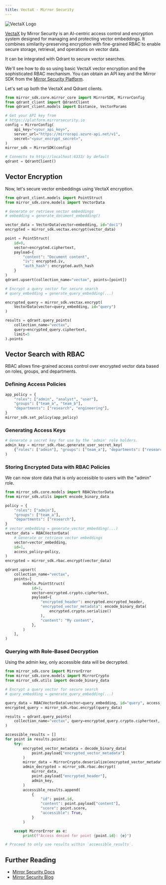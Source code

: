 ```yaml
---
title: VectaX - Mirror Security
---
```


![VectaX Logo](/documentation/frameworks/mirror-security/vectax-logo.png)

[VectaX](https://mirrorsecurity.io/vectax) by Mirror Security is an AI-centric access control and encryption system  designed for managing and protecting vector embeddings. It combines similarity-preserving encryption with fine-grained RBAC to enable secure storage, retrieval, and operations on vector data.

It can be integrated with Qdrant to secure vector searches.

We'll see how to do so using basic VectaX vector encryption and the sophisticated RBAC mechanism. You can obtain an API key and the Mirror SDK from the [Mirror Security Platform](https://platform.mirrorsecurity.io/en/login).

Let's set up both the VectaX and Qdrant clients.

```python
from mirror_sdk.core.mirror_core import MirrorSDK, MirrorConfig
from qdrant_client import QdrantClient
from qdrant_client.models import Distance, VectorParams

# Get your API key from
# https://platform.mirrorsecurity.io
config = MirrorConfig(
    api_key="<your_api_key>",
    server_url="https://mirrorapi.azure-api.net/v1",
    secret="<your_encrypt_secret>",
)
mirror_sdk = MirrorSDK(config)

# Connects to http://localhost:6333/ by default
qdrant = QdrantClient()
```

## Vector Encryption

Now, let's secure vector embeddings using VectaX encryption.

```python
from qdrant_client.models import PointStruct
from mirror_sdk.core.models import VectorData

# Generate or retrieve vector embeddings
# embedding = generate_document_embedding()

vector_data = VectorData(vector=embedding, id="doc1")
encrypted = mirror_sdk.vectax.encrypt(vector_data)

point = PointStruct(
    id=0,
    vector=encrypted.ciphertext,
    payload={
        "content": "Document content",
        "iv": encrypted.iv,
        "auth_hash": encrypted.auth_hash
    }
)
qdrant.upsert(collection_name="vectax", points=[point])

# Encrypt a query vector for secure search
# query_embedding = generate_query_embedding(...)

encrypted_query = mirror_sdk.vectax.encrypt(
    VectorData(vector=query_embedding, id="query")
)

results = qdrant.query_points(
    collection_name="vectax",
    query=encrypted_query.ciphertext,
    limit=5
).points
```

## Vector Search with RBAC

RBAC allows fine-grained access control over encrypted vector data based on roles, groups, and departments.

### Defining Access Policies

```python
app_policy = {
    "roles": ["admin", "analyst", "user"],
    "groups": ["team_a", "team_b"],
    "departments": ["research", "engineering"],
}
mirror_sdk.set_policy(app_policy)
```

### Generating Access Keys

```python
# Generate a secret key for use by the 'admin' role holders.
admin_key = mirror_sdk.rbac.generate_user_secret_key(
    {"roles": ["admin"], "groups": ["team_a"], "departments": ["research"]}
)
```

### Storing Encrypted Data with RBAC Policies

We can now store data that is only accessible to users with the "admin" role.

```python
from mirror_sdk.core.models import RBACVectorData
from mirror_sdk.utils import encode_binary_data

policy = {
    "roles": ["admin"],
    "groups": ["team_a"],
    "departments": ["research"],
}
# vector_embedding = generate_vector_embedding(...)
vector_data = RBACVectorData(
    # Generate or retrieve vector embeddings
    vector=vector_embedding,
    id=1,
    access_policy=policy,
)
encrypted = mirror_sdk.rbac.encrypt(vector_data)

qdrant.upsert(
    collection_name="vectax",
    points=[
        models.PointStruct(
            id=1,
            vector=encrypted.crypto.ciphertext,
            payload={
                "encrypted_header": encrypted.encrypted_header,
                "encrypted_vector_metadata": encode_binary_data(
                    encrypted.crypto.serialize()
                ),
                "content": "My content",
            },
        )
    ],
)
```

### Querying with Role-Based Decryption

Using the admin key, only accessible data will be decrypted.

```python
from mirror_sdk.core import MirrorError
from mirror_sdk.core.models import MirrorCrypto
from mirror_sdk.utils import decode_binary_data

# Encrypt a query vector for secure search
# query_embedding = generate_query_embedding(...)

query_data = RBACVectorData(vector=query_embedding, id="query", access_policy=policy)
encrypted_query = mirror_sdk.rbac.encrypt(query_data)

results = qdrant.query_points(
    collection_name="vectax", query=encrypted_query.crypto.ciphertext, limit=10
)

accessible_results = []
for point in results.points:
    try:
        encrypted_vector_metadata = decode_binary_data(
            point.payload["encrypted_vector_metadata"]
        )
        mirror_data = MirrorCrypto.deserialize(encrypted_vector_metadata)
        admin_decrypted = mirror_sdk.rbac.decrypt(
            mirror_data,
            point.payload["encrypted_header"],
            admin_key,
        )
        accessible_results.append(
            {
                "id": point.id,
                "content": point.payload["content"],
                "score": point.score,
                "accessible": True,
            }
        )

    except MirrorError as e:
        print(f"Access denied for point {point.id}: {e}")

# Proceed to only use results within `accessible_results`.
```

## Further Reading

- [Mirror Security Docs](https://docs.mirrorsecurity.io/introduction)
- [Mirror Security Blog](https://mirrorsecurity.io/blog)
